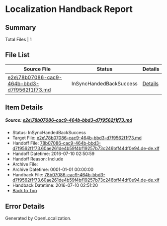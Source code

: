 # <a name='report-top'></a> Localization Handback Report

## Summary
 Total Files | 1

## File List
 Source File | Status | Details 
 ----------- | ------ | ------- 
 [e2e\78b07086-cac9-464b-bbd3-d7f9562f1f73.md](https://github.com/OpenLocalizationTestOrg/oltest/blob/98e99b28904d7057a61b0cea317b3d7f79660a9e/e2e/78b07086-cac9-464b-bbd3-d7f9562f1f73.md) | InSyncHandedBackSuccess | [Details](#e2910c21da89182268bb386a526b0ebe80125d3c4)

## Item Details
##### <a name='e2910c21da89182268bb386a526b0ebe80125d3c4'></a> Source: [e2e\78b07086-cac9-464b-bbd3-d7f9562f1f73.md](https://github.com/OpenLocalizationTestOrg/oltest/blob/98e99b28904d7057a61b0cea317b3d7f79660a9e/e2e/78b07086-cac9-464b-bbd3-d7f9562f1f73.md)
* Status: InSyncHandedBackSuccess
* Target File: [e2e\78b07086-cac9-464b-bbd3-d7f9562f1f73.md](https://github.com/OpenLocalizationTestOrg/oltest-dede-fly/blob/de10fd74a276d8df8a46bf39477f111fa103cc3b/e2e/78b07086-cac9-464b-bbd3-d7f9562f1f73.md)
* Handoff File: [78b07086-cac9-464b-bbd3-d7f9562f1f73.60ae261de4b59f4bf19257b73c246bff44df0e94.de-de.xlf](https://github.com/OpenLocalizationTestOrg/olhandoff-e2e/blob/e66cdb2c455d342deae2d3e85bf176f60cea50b2/ol-handoff/OpenLocalizationTestOrg/oltest-dede-fly/ci/ht/78b07086-cac9-464b-bbd3-d7f9562f1f73.60ae261de4b59f4bf19257b73c246bff44df0e94.de-de.xlf)
* Handoff Datetime: 2016-07-10 02:50:59
* Handoff Reason: Include
* Archive File: 
* Archive Datetime: 0001-01-01 00:00:00
* Handback File: [78b07086-cac9-464b-bbd3-d7f9562f1f73.60ae261de4b59f4bf19257b73c246bff44df0e94.de-de.xlf](https://github.com/OpenLocalizationTestOrg/olhandback-e2e/blob/821f4ef9882e834154505e3119836456b1f6688b/ol-handback/OpenLocalizationTestOrg/oltest-dede-fly/ci/ht/78b07086-cac9-464b-bbd3-d7f9562f1f73.60ae261de4b59f4bf19257b73c246bff44df0e94.de-de.xlf)
* Handback Datetime: 2016-07-10 02:51:20
* [Back to Top](#report-top)


## Error Details

Generated by OpenLocalization.
